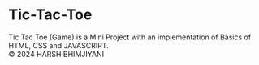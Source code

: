 # Tic-Tac-Toe
Tic Tac Toe (Game) is a Mini Project with an implementation of Basics of HTML, CSS and JAVASCRIPT. <br>
© 2024 HARSH BHIMJIYANI
